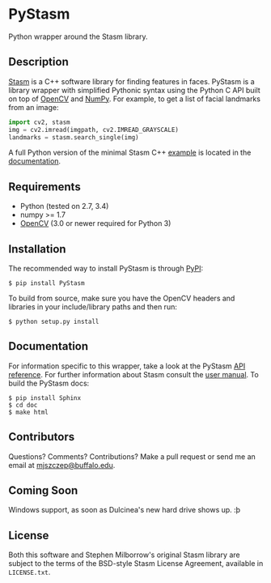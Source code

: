 # PyStasm
Python wrapper around the Stasm library.
## Description
[Stasm](http://www.milbo.users.sonic.net/stasm/) is a C++ software library for finding features in faces. PyStasm is a library wrapper with simplified Pythonic syntax using the Python C API built on top of [OpenCV](http://opencv.org/) and [NumPy](http://www.numpy.org/). For example, to get a list of facial landmarks from an image:
```python
import cv2, stasm
img = cv2.imread(imgpath, cv2.IMREAD_GRAYSCALE)
landmarks = stasm.search_single(img)
```
A full Python version of the minimal Stasm C++ [example](http://www.milbo.users.sonic.net/stasm/minimal.html) is located in the [documentation](http://pythonhosted.org/PyStasm).
## Requirements
* Python (tested on 2.7, 3.4)
* numpy >= 1.7
* [OpenCV](http://opencv.org/) (3.0 or newer required for Python 3)
## Installation
The recommended way to install PyStasm is through [PyPI](https://pypi.python.org/pypi):
```
$ pip install PyStasm
```
To build from source, make sure you have the OpenCV headers and libraries in your include/library paths and then run:
```
$ python setup.py install
```
## Documentation
For information specific to this wrapper, take a look at the PyStasm [API reference](http://pythonhosted.org/PyStasm). For further information about Stasm consult the [user manual](http://www.milbo.org/stasm-files/stasm4.pdf). To build the PyStasm docs:
```
$ pip install Sphinx
$ cd doc
$ make html
```
## Contributors
Questions? Comments? Contributions? Make a pull request or send me an email at mjszczep@buffalo.edu.
## Coming Soon
Windows support, as soon as Dulcinea's new hard drive shows up. :þ
## License
Both this software and Stephen Milborrow's original Stasm library are subject to the terms of the BSD-style Stasm License Agreement, available in `LICENSE.txt`.
